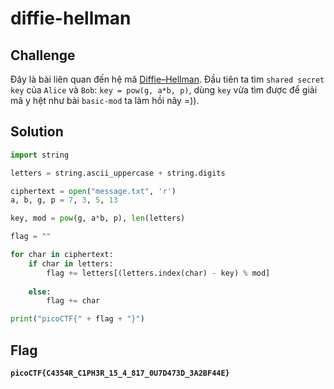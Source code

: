 # diffie-hellman

## Challenge

Đây là bài liên quan đến hệ mã [Diffie–Hellman](https://en.wikipedia.org/wiki/Diffie%E2%80%93Hellman_key_exchange). Đầu tiên ta tìm `shared secret key` của `Alice` và `Bob`: `key = pow(g, a*b, p)`, dùng `key` vừa tìm được để giải mã y hệt như bài `basic-mod` ta làm hồi nãy =)).

## Solution
```py
import string

letters = string.ascii_uppercase + string.digits

ciphertext = open("message.txt", 'r')
a, b, g, p = 7, 3, 5, 13

key, mod = pow(g, a*b, p), len(letters)

flag = ""

for char in ciphertext:
    if char in letters:
        flag += letters[(letters.index(char) - key) % mod]
    
    else:
        flag += char

print("picoCTF{" + flag + "}")
```
## Flag
**`picoCTF{C4354R_C1PH3R_15_4_817_0U7D473D_3A2BF44E}`**